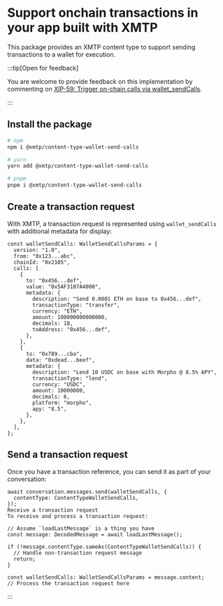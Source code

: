 # Support onchain transactions in your app built with XMTP

This package provides an XMTP content type to support sending transactions to a wallet for execution. 

:::tip[Open for feedback]

You are welcome to provide feedback on this implementation by commenting on [XIP-59: Trigger on-chain calls via wallet_sendCalls](https://community.xmtp.org/t/xip-59-trigger-on-chain-calls-via-wallet-sendcalls/889).

:::

## Install the package

```bash
# npm
npm i @xmtp/content-type-wallet-send-calls

# yarn
yarn add @xmtp/content-type-wallet-send-calls

# pnpm
pnpm i @xmtp/content-type-wallet-send-calls
```

## Create a transaction request

With XMTP, a transaction request is represented using `wallet_sendCalls` with additional metadata for display:

```tsx [Browser]
const walletSendCalls: WalletSendCallsParams = {
  version: "1.0",
  from: "0x123...abc",
  chainId: "0x2105",
  calls: [
    {
      to: "0x456...def",
      value: "0x5AF3107A4000",
      metadata: {
        description: "Send 0.0001 ETH on base to 0x456...def",
        transactionType: "transfer",
        currency: "ETH",
        amount: 100000000000000,
        decimals: 18,
        toAddress: "0x456...def",
      },
    },
    {
      to: "0x789...cba",
      data: "0xdead...beef",
      metadata: {
        description: "Lend 10 USDC on base with Morpho @ 8.5% APY",
        transactionType: "lend",
        currency: "USDC",
        amount: 10000000,
        decimals: 6,
        platform: "morpho",
        apy: "8.5",
      },
    },
  ],
};
```

## Send a transaction request

Once you have a transaction reference, you can send it as part of your conversation:

```tsx [Browser]
await conversation.messages.send(walletSendCalls, {
  contentType: ContentTypeWalletSendCalls,
});
Receive a transaction request
To receive and process a transaction request:

// Assume `loadLastMessage` is a thing you have
const message: DecodedMessage = await loadLastMessage();

if (!message.contentType.sameAs(ContentTypeWalletSendCalls)) {
  // Handle non-transaction request message
  return;
}

const walletSendCalls: WalletSendCallsParams = message.content;
// Process the transaction request here
```

:::
